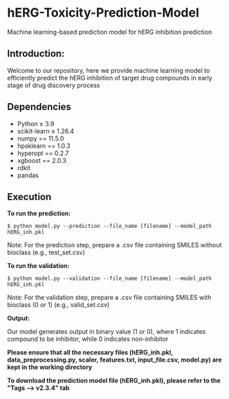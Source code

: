 # hERG-Toxicity-Prediction-Model
Machine learning-based prediction model for hERG inhibition prediction

## Introduction: ## 

Welcome to our repository, here we provide machine learning model to efficiently predict the hERG inhibition of target drug compounds in early stage of drug discovery process

## Dependencies ##

- Python ≥ 3.9
- scikit-learn ≥ 1.26.4
- numpy == 11.5.0
- hpsklearn == 1.0.3
- hyperopt == 0.2.7
- xgboost == 2.0.3
- rdkit
- pandas

## Execution ##
**To run the prediction:**

```
$ python model.py --prediction --file_name [filename] --model_path hERG_inh.pkl
```
Note: For the prediction step, prepare a .csv file containing SMILES without bioclass (e.g., test_set.csv)

**To run the validation:**

```
$ python model.py --validation --file_name [filename] --model_path hERG_inh.pkl
```
Note: For the validation step, prepare a .csv file containing SMILES with bioclass (0 or 1) (e.g., valid_set.csv)

**Output:**

Our model generates output in binary value (1 or 0), where 1 indicates compound to be inhibitor, while 0 indicates non-inhibitor

 
**Please ensure that all the necessary files (hERG_inh.pkl, data_preprocessing.py, scaler, features.txt, input_file.csv, model.py) are kept in the working directory**

**To download the prediction model file (hERG_inh.pkl), please refer to the "Tags --> v2.3.4" tab**
